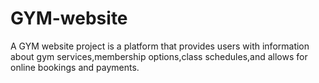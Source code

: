 # GYM-website
A GYM website project is a platform that provides users with information about gym services,membership options,class schedules,and allows for online bookings and payments.
